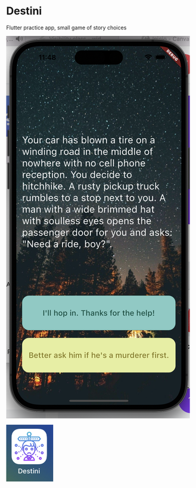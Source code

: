 # Destini
Flutter practice app, small game of story choices

![Captura 1](/1.png)

![Captura 2](2.png)

